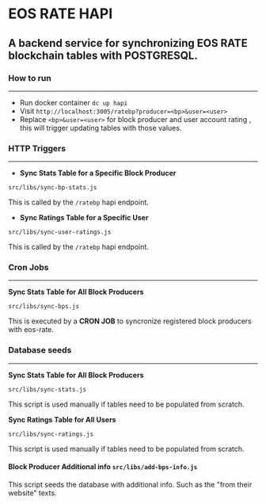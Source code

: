 # EOS RATE HAPI

## A backend service for synchronizing EOS RATE blockchain tables with POSTGRESQL.

### How to run

---

- Run docker container `dc up hapi`
- Visit `http://localhost:3005/ratebp?producer=<bp>&user=<user>`
- Replace `<bp>&user=<user>` for block producer and user account rating , this will trigger updating tables with those values.

### HTTP Triggers

---

- **Sync Stats Table for a Specific Block Producer**

`src/libs/sync-bp-stats.js`

This is called by the `/ratebp` hapi endpoint.

- **Sync Ratings Table for a Specific User**

`src/libs/sync-user-ratings.js`

This is called by the `/ratebp` hapi endpoint.

### Cron Jobs

---

**Sync Stats Table for All Block Producers**

`src/libs/sync-bps.js`

This is executed by a **CRON JOB** to syncronize registered block producers with eos-rate.

### Database seeds

---

**Sync Stats Table for All Block Producers**

`src/libs/sync-stats.js`

This script is used manually if tables need to be populated from scratch.

**Sync Ratings Table for All Users**

`src/libs/sync-ratings.js`

This script is used manually if tables need to be populated from scratch.

#### **Block Producer Additional info** `src/libs/add-bps-info.js`

This script seeds the database with additional info. Such as the "from their website" texts.
